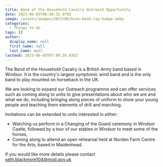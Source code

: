 ```yaml
---
title: Band of the Household Cavalry Outreach Opportunity
date: 2023-06-05T06:50:32.979Z
image: /assets/images/2023/06/hcav-band-cap-badge.webp
categories:
  - Things to do
tags: []
author:
  display_name: null
  first_name: null
  last_name: null
lastmod: 2023-06-05T07:00:39.835Z
---
```

The Band of the Household Cavalry is a British Army band based in Windsor. It is the country's largest symphonic wind band and is the only band to play mounted on horseback in the UK.

We are looking to expand our Outreach programme and can offer services such as coming along to units to give presentations about who we are and what we do, including bringing along pieces of uniform to show your young people and teaching them elements of drill and marching.  

Invitations can be extended to units interested in either:

- Watching us perform in a Changing of the Guard ceremony in Windsor Castle, followed by a tour of our stables in Windsor to meet some of the horses,  
- Coming along to attend an open rehearsal held at Norden Farm Centre for the Arts, based in Maidenhead.  

If you would like more details please contact <seth.blackmore104@mod.gov.uk>
